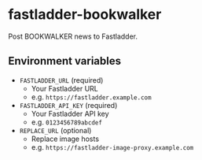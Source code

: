 # fastladder-bookwalker
Post BOOKWALKER news to Fastladder.

## Environment variables
- `FASTLADDER_URL` (required)
    - Your Fastladder URL
    - e.g. `https://fastladder.example.com`
- `FASTLADDER_API_KEY` (required)
    - Your Fastladder API key
    - e.g. `0123456789abcdef`
- `REPLACE_URL` (optional)
    - Replace image hosts
    - e.g. `https://fastladder-image-proxy.example.com`
